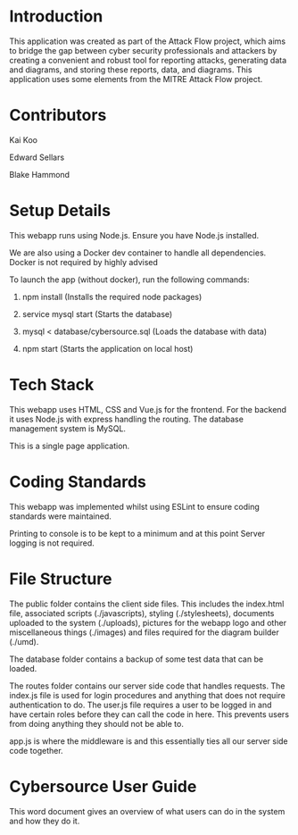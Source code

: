 # Introduction
This application was created as part of the Attack Flow project, which aims to bridge the gap between cyber security professionals and attackers by creating a convenient and robust tool for reporting attacks, generating data and diagrams, and storing these reports, data, and diagrams. This application uses some elements from the MITRE Attack Flow project.

# Contributors
Kai Koo

Edward Sellars

Blake Hammond

# Setup Details
This webapp runs using Node.js. Ensure you have Node.js installed.

We are also using a Docker dev container to handle all dependencies. Docker is not required by highly advised

To launch the app (without docker), run the following commands:

1. npm install (Installs the required node packages)

2. service mysql start (Starts the database)

3. mysql < database/cybersource.sql (Loads the database with data)

2. npm start (Starts the application on local host)

# Tech Stack
This webapp uses HTML, CSS and Vue.js for the frontend. For the backend it uses Node.js with express handling the routing. The database management system is MySQL.

This is a single page application.

# Coding Standards
This webapp was implemented whilst using ESLint to ensure coding standards were maintained.

Printing to console is to be kept to a minimum and at this point Server logging is not required.

# File Structure
The public folder contains the client side files. This includes the index.html file, associated scripts (./javascripts), styling (./stylesheets), documents uploaded to the system (./uploads), pictures for the webapp logo and other miscellaneous things (./images) and files required for the diagram builder (./umd).

The database folder contains a backup of some test data that can be loaded.

The routes folder contains our server side code that handles requests. The index.js file is used for login procedures and anything that does not require authentication to do. The user.js file requires a user to be logged in and have certain roles before they can call the code in here. This prevents users from doing anything they should not be able to.

app.js is where the middleware is and this essentially ties all our server side code together.

# Cybersource User Guide
This word document gives an overview of what users can do in the system and how they do it.